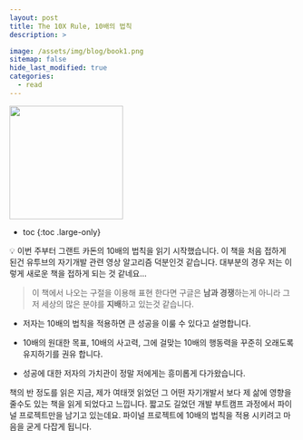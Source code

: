 ```yaml
---
layout: post
title: The 10X Rule, 10배의 법칙
description: >

image: /assets/img/blog/book1.png
sitemap: false
hide_last_modified: true
categories:
  - read
---
```


<img src="https://image.yes24.com/goods/4279364/XL" width="200" height="200">

* toc
{:toc .large-only}

💡 이번 주부터 그랜트 카돈의 10배의 법칙을 읽기 시작했습니다.
  이 책을 처음 접하게 된건 유투브의 자기개발 관련 영상 알고리즘 덕분인것 같습니다.
  대부분의 경우 저는 이렇게 새로운 책을 접하게 되는 것 같네요...

> 이 책에서 나오는 구절을 이용해 표현 한다면 구글은 **남과 경쟁**하는게 아니라 그저 세상의 많은 분야를 **지배**하고 있는것 같습니다.


- 저자는 10배의 법칙을 적용하면 큰  성공을 이룰 수 있다고 설명합니다.

- 10배의 원대한 목표, 10배의 사고력, 그에 걸맞는 10배의 행동력을 꾸준히 오래도록 유지하기를 권유 합니다.

- 성공에 대한 저자의 가치관이 정말 저에게는 흥미롭게 다가왔습니다.

책의 반 정도를 읽은 지금, 제가 여태껏 읽었던 그 어떤 자기개발서 보다 제 삶에 영향을 줄수도 있는 책을 읽게 되었다고 느낍니다.
짧고도 길었던 개발 부트캠프 과정에서 파이널 프로젝트만을 남기고 있는데요.
파이널 프로젝트에 10배의 법칙을 적용 시키려고 마음을 굳게 다잡게 됩니다.



